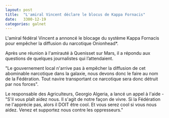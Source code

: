```yaml
---
layout: post
title:  "L'amiral Vincent déclare le blocus de Kappa Fornacis"
date:   3300-12-19
categories: galnet
---
```

L'amiral fédéral Vincent a annoncé le blocage du système Kappa Fornacis pour empêcher la diffusion du narcotique Onionhead*.

Après une réunion à l'amirauté à Quenisset sur Mars, il a répondu aux questions
de quelques journalistes qui l’attendaient.

"Le gouvernement local n'arrive pas à empêcher la diffusion de cet abominable
narcotique dans la galaxie, nous devons donc le faire au nom de la Fédération.
Tout navire transportant ce narcotique sera donc détruit par nos forces".

Le responsable des Agriculteurs, Georgio Algeria, a lancé un appel à l'aide -
"S'il vous plaît aidez nous. Il s'agit de notre façon de vivre.
Si la Fédération ne l'apprécie pas, alors il DOIT être cool.
Et vous serez cool si vous nous aidez.
Venez et supportez nous contre les oppresseurs."
